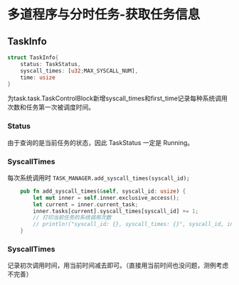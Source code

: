 # 多道程序与分时任务-获取任务信息

## TaskInfo

```rust
struct TaskInfo{
	status: TaskStatus,
	syscall_times: [u32;MAX_SYSCALL_NUM],
	time: usize
}
```

为task.task.TaskControlBlock新增syscall_times和first_time记录每种系统调用次数和任务第一次被调度时间。

### Status

由于查询的是当前任务的状态，因此 TaskStatus 一定是 Running。

### SyscallTimes

每次系统调用时 `TASK_MANAGER.add_syscall_times(syscall_id);`

```rust
    pub fn add_syscall_times(&self, syscall_id: usize) {
        let mut inner = self.inner.exclusive_access();
        let current = inner.current_task;
        inner.tasks[current].syscall_times[syscall_id] += 1;
        // 打印当前任务的系统调用次数
        // println!("syscall_id: {}, syscall_times: {}", syscall_id, inner.tasks[current].syscall_times[syscall_id]);
    }
```

### SyscallTimes

记录初次调用时间，用当前时间减去即可。（直接用当前时间也没问题，测例考虑不完善）
